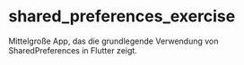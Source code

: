 # shared_preferences_exercise

Mittelgroße App, das die grundlegende Verwendung von SharedPreferences in Flutter zeigt.
